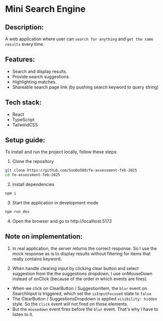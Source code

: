 # Mini Search Engine

## Description:

A web application where user can `search for anything` and `get the same results` every time.

## Features:

- Search and display results.
- Provide search suggestions.
- Highlighting matches.
- Shareable search page link (by pushing search keyword to query string)

## Tech stack:

- React
- TypeScript
- TailwindCSS

## Setup guide:

To install and run the project locally, follow these steps:

1. Clone the repository

```bash
git clone https://github.com/SonDo580/fe-assessment-feb-2025
cd fe-assessment-feb-2025
```

2. Install dependencies

```bash
npm i
```

3. Start the application in development mode

```bash
npm run dev
```

4. Open the browser and go to http://localhost:5173

## Note on implementation:

1. In real application, the server returns the correct response. So I use the mock response as is to display results without filtering for items that really contains keyword.

2. When handle clearing input by clicking clear button and select suggestion from the the suggestions dropdown, I use onMouseDown instead of onClick (because of the order in which events are fires).

- When we click on ClearButton / SuggestionItem, the `blur` event on SearchInput is triggered, which set the `isInputFocused` state to `false`
- The ClearButton / SuggestionsDropdown is applied `visibility: hidden` style. So the `click` event will not fired on those elements.
- But the `mousedown` event fires before the `blur` event. That's why I have to listen to it.
